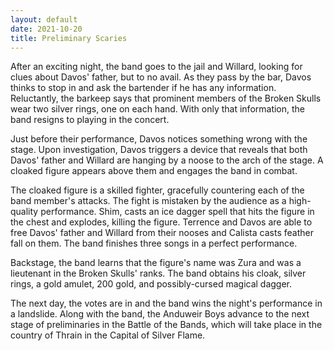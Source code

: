 ```yaml
---
layout: default
date: 2021-10-20
title: Preliminary Scaries
---
```


After an exciting night, the band goes to the jail and Willard, looking for clues about Davos' father, but to no avail. As they pass by the bar, Davos thinks to stop in and ask the bartender if he has any information. Reluctantly, the barkeep says that prominent members of the Broken Skulls wear two silver rings, one on each hand. With only that information, the band resigns to playing in the concert.

Just before their performance, Davos notices something wrong with the stage. Upon investigation, Davos triggers a device that reveals that both Davos' father and Willard are hanging by a noose to the arch of the stage. A cloaked figure appears above them and engages the band in combat.

The cloaked figure is a skilled fighter, gracefully countering each of the band member's attacks. The fight is mistaken by the audience as a high-quality performance. Shim, casts an ice dagger spell that hits the figure in the chest and explodes, killing the figure. Terrence and Davos are able to free Davos' father and Willard from their nooses and Calista casts feather fall on them. The band finishes three songs in a perfect performance.

Backstage, the band learns that the figure's name was Zura and was a lieutenant in the Broken Skulls' ranks. The band obtains his cloak, silver rings, a gold amulet, 200 gold, and possibly-cursed magical dagger.

The next day, the votes are in and the band wins the night's performance in a landslide. Along with the band, the Anduweir Boys advance to the next stage of preliminaries in the Battle of the Bands, which will take place in the country of Thrain in the Capital of Silver Flame.
